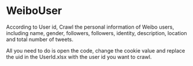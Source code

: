 # WeiboUser
According to User id, Crawl the personal information of Weibo users, including name, gender, followers, followers, identity, description, location and total number of tweets.

All you need to do is open the code, change the cookie value and replace the uid in the UserId.xlsx with the user id you want to crawl.
